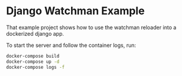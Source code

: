# Django Watchman Example
That example project shows how to use the watchman reloader into a dockerized django app.

To start the server and follow the container logs, run:
```bash
docker-compose build
docker-compose up -d
docker-compose logs -f
```